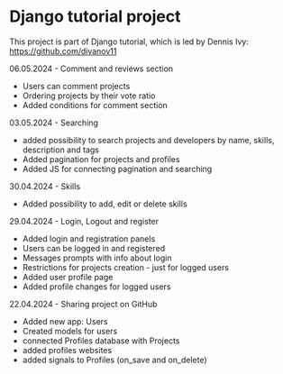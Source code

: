 # Django tutorial project
This project is part of Django tutorial, which is led by Dennis Ivy: https://github.com/divanov11

06.05.2024 - Comment and reviews section
- Users can comment projects
- Ordering projects by their vote ratio
- Added conditions for comment section

03.05.2024 - Searching
- added possibility to search projects and developers by name, skills, description and tags
- Added pagination for projects and profiles
- Added JS for connecting pagination and searching

30.04.2024 - Skills
- Added possibility to add, edit or delete skills

29.04.2024 - Login, Logout and register
- Added login and registration panels
- Users can be logged in and registered
- Messages prompts with info about login
- Restrictions for projects creation - just for logged users
- Added user profile page
- Added profile changes for logged users

22.04.2024 - Sharing project on GitHub
- Added new app: Users
- Created models for users
- connected Profiles database with Projects
- added profiles websites
- added signals to Profiles (on_save and on_delete)